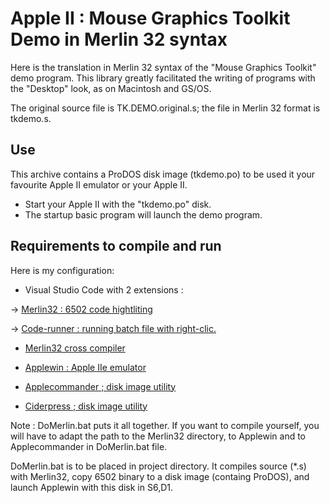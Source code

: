 # Apple II : Mouse Graphics Toolkit Demo in Merlin 32 syntax

Here is the translation in Merlin 32 syntax of the "Mouse Graphics Toolkit" demo program. This library greatly facilitated the writing of programs with the "Desktop" look, as on Macintosh and GS/OS. 

The original source file is TK.DEMO.original.s; the file in Merlin 32 format is tkdemo.s.

## Use
This archive contains a ProDOS disk image (tkdemo.po) to be used it your favourite Apple II emulator or your Apple II.
* Start your Apple II with the "tkdemo.po" disk.
* The startup basic program will launch the demo program.


## Requirements to compile and run

Here is my configuration:

* Visual Studio Code with 2 extensions :

-> [Merlin32 : 6502 code hightliting](marketplace.visualstudio.com/items?itemName=olivier-guinart.merlin32)

-> [Code-runner :  running batch file with right-clic.](marketplace.visualstudio.com/items?itemName=formulahendry.code-runner)

* [Merlin32 cross compiler](brutaldeluxe.fr/products/crossdevtools/merlin)

* [Applewin : Apple IIe emulator](github.com/AppleWin/AppleWin)

* [Applecommander ; disk image utility](applecommander.sourceforge.net)

* [Ciderpress ; disk image utility](a2ciderpress.com)

Note :
DoMerlin.bat puts it all together. If you want to compile yourself, you will have to adapt the path to the Merlin32 directory, to Applewin and to Applecommander in DoMerlin.bat file.

DoMerlin.bat is to be placed in project directory.
It compiles source (*.s) with Merlin32, copy 6502 binary to a disk image (containg ProDOS), and launch Applewin with this disk in S6,D1.


